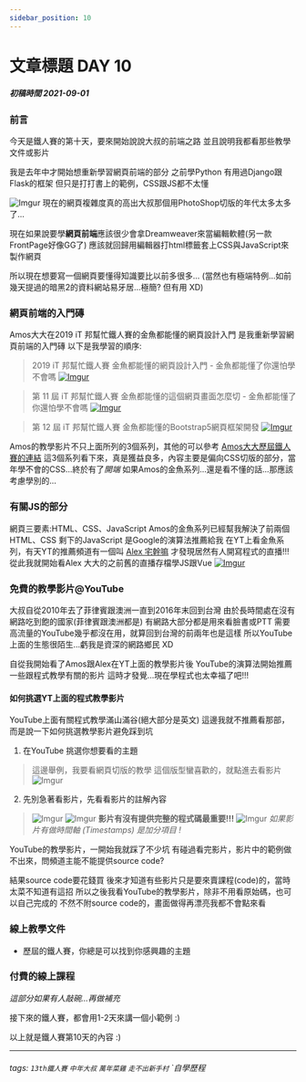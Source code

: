 ```yaml
---
sidebar_position: 10
---
```


# 文章標題 DAY 10

##### 初稿時間 2021-09-01  

### 前言  

今天是鐵人賽的第十天，要來開始說說大叔的前端之路
並且說明我都看那些教學文件或影片

我是去年中才開始想重新學習網頁前端的部分
之前學Python 有用過Django跟Flask的框架
但只是打打書上的範例，CSS跟JS都不太懂

![Imgur](https://i.imgur.com/NeI3mIG.jpg)
現在的網頁複雜度真的高出大叔那個用PhotoShop切版的年代太多太多了...

現在如果說要學**網頁前端**應該很少會拿Dreamweaver來當編輯軟體(另一款FrontPage好像GG了)
應該就回歸用編輯器打html標籤套上CSS與JavaScript來製作網頁

所以現在想要寫一個網頁要懂得知識要比以前多很多...
(當然也有極端特例...如前幾天提過的暗黑2的資料網站易牙居...極簡? 但有用 XD)

### 網頁前端的入門磚

Amos大大在2019 iT 邦幫忙鐵人賽的金魚都能懂的網頁設計入門
是我重新學習網頁前端的入門磚
以下是我學習的順序:
> 2019 iT 邦幫忙鐵人賽
> 金魚都能懂的網頁設計入門 - 金魚都能懂了你還怕學不會嗎 [![Imgur](https://i.imgur.com/ouPBTqy.png)](https://www.youtube.com/watch?v=ZavL9y4Adrk&list=PLqivELodHt3iL9PgGHg0_EF86FwdiqCre)

> 第 11 屆 iT 邦幫忙鐵人賽
> 金魚都能懂的這個網頁畫面怎麼切 - 金魚都能懂了你還怕學不會嗎 [![Imgur](https://i.imgur.com/selSrg0.png)](https://www.youtube.com/watch?v=rwTMBmnIHcY&list=PLqivELodHt3hxeuLX8PYaI8u1GcDaBoJo)

> 第 12 屆 iT 邦幫忙鐵人賽
>金魚都能懂的Bootstrap5網頁框架開發  [![Imgur](https://i.imgur.com/uXoiqbh.png)](https://www.youtube.com/watch?v=YX6KZIcUeY8&list=PLqivELodHt3jq3oWBZfdhMu0GE7774HBW)

Amos的教學影片不只上面所列的3個系列，其他的可以參考 [Amos大大歷屆鐵人賽的連結](https://ithelp.ithome.com.tw/users/20112550/ironman)
這3個系列看下來，真是獲益良多，內容主要是偏向CSS切版的部分，當年學不會的CSS...終於有了*開端*
如果Amos的金魚系列...還是看不懂的話...那應該考慮學別的...

### 有關JS的部分

網頁三要素:HTML、CSS、JavaScript
Amos的金魚系列已經幫我解決了前兩個HTML、CSS
剩下的JavaScript 是Google的演算法推薦給我
在YT上看金魚系列，有天YT的推薦頻道有一個叫 [Alex 宅幹嘛](https://www.youtube.com/channel/UCEL8871qFEakpqYpwBSjHNA)
才發現居然有人開寫程式的直播!!!
從此我就開始看Alex 大大的之前舊的直播存檔學JS跟Vue
[![Imgur](https://i.imgur.com/IeaDQeI.jpg)](https://youtu.be/ucCYXZGsIww?fbclid=IwAR1XnwJWyViFz0KT3Tc3PwthkdFxeSwWWtgcj-H37oYiQHN4BboeGY4OA2I)

### 免費的教學影片@YouTube

大叔自從2010年去了菲律賓跟澳洲一直到2016年末回到台灣
由於長時間處在沒有網路吃到飽的國家(菲律賓跟澳洲都是)
有網路大部分都是用來看臉書或PTT
需要高流量的YouTube幾乎都沒在用，就算回到台灣的前兩年也是這樣
所以YouTube上面的生態很陌生...虧我是資深的網路鄉民 XD

自從我開始看了Amos跟Alex在YT上面的教學影片後
YouTube的演算法開始推薦一些跟程式教學有關的影片
這時才發覺...現在學程式也太幸福了吧!!!

#### 如何挑選YT上面的程式教學影片

YouTube上面有關程式教學滿山滿谷(絕大部分是英文)
這邊我就不推薦看那部，而是說一下如何挑選教學影片避免踩到坑

1. 在YouTube 挑選你想要看的主題

>這邊舉例，我要看網頁切版的教學
>這個版型蠻喜歡的，就點進去看影片
>![Imgur](https://i.imgur.com/8L9ep3E.png)

2. 先別急著看影片，先看看影片的註解內容

> ![Imgur](https://i.imgur.com/DrCUA68.png)
> ![Imgur](https://i.imgur.com/YxpUker.png)
> **影片有沒有提供完整的程式碼最重要!!!**
![Imgur](https://i.imgur.com/KhYOPST.png)
> *如果影片有做時間軸 (Timestamps) 是加分項目 !*

YouTube的教學影片，一開始我就踩了不少坑
有碰過看完影片，影片中的範例做不出來，問頻道主能不能提供source code?

結果source code要花錢買
後來才知道有些影片只是要來賣課程(code)的，當時太菜不知道有這招
所以之後我看YouTube的教學影片，除非不用看原始碼，也可以自己完成的
不然不附source code的，畫面做得再漂亮我都不會點來看

### 線上教學文件

* 歷屆的鐵人賽，你總是可以找到你感興趣的主題

### 付費的線上課程

*這部分如果有人敲碗...再做補充*

接下來的鐵人賽，都會用1-2天來講一個小範例 :)

以上就是鐵人賽第10天的內容 :)

---  

###### tags: `13th鐵人賽` `中年大叔` `萬年菜雞` `走不出新手村` `自學歷程
